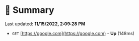 # 📖 Summary
Last updated: **11/15/2022, 2:09:28 PM**

- `GET` [https://google.com](https://google.com) - **Up** (148ms)
